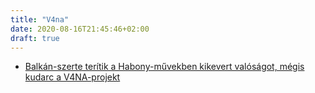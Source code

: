 ```yaml
---
title: "V4na"
date: 2020-08-16T21:45:46+02:00
draft: true
---
```



- [Balkán-szerte terítik a Habony-művekben kikevert valóságot, mégis kudarc a V4NA-projekt](https://atlatszo.hu/2020/05/18/balkan-szerte-teritik-a-habony-muvekben-kikevert-valosagot-megis-kudarc-a-v4na-projekt/)